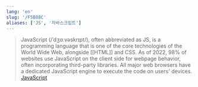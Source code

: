 ```yaml
---
lang: 'en'
slug: '/F5B88C'
aliases: ['JS', '자바스크립트']
---
```


> JavaScript (/ˈdʒɑːvəskrɪpt/), often abbreviated as JS, is a programming language that is one of the core technologies of the World Wide Web, alongside [[HTML]] and CSS. As of 2022, 98% of websites use JavaScript on the client side for webpage behavior, often incorporating third-party libraries. All major web browsers have a dedicated JavaScript engine to execute the code on users' devices. [JavaScript](https://en.wikipedia.org/wiki/JavaScript)
